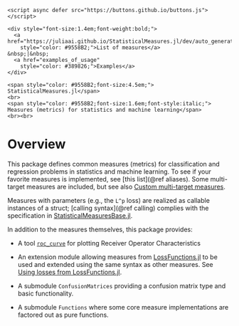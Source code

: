 ```@raw html
<script async defer src="https://buttons.github.io/buttons.js"></script>

<div style="font-size:1.4em;font-weight:bold;">
  <a href="https://juliaai.github.io/StatisticalMeasures.jl/dev/auto_generated_list_of_measures.html#aliases"
    style="color: #9558B2;">List of measures</a>           &nbsp;|&nbsp;
  <a href="examples_of_usage"
    style="color: #389826;">Examples</a>
</div>

<span style="color: #9558B2;font-size:4.5em;">
StatisticalMeasures.jl</span>
<br>
<span style="color: #9558B2;font-size:1.6em;font-style:italic;">
Measures (metrics) for statistics and machine learning</span>
<br><br>
```

# Overview

This package defines common measures (metrics) for classification and regression problems
in statistics and machine learning. To see if your favorite measures is implemented, see
[this list](@ref aliases). Some multi-target measures are included, but see also [Custom
multi-target measures](@ref).

Measures with parameters (e.g., the ``L^p`` loss) are realized as callable instances of a
struct; [calling syntax](@ref calling) complies with the specification in
[StatisticalMeasuresBase.jl](https://juliaai.github.io/StatisticalMeasuresBase.jl/dev/).


In addition to the measures themselves, this package provides:

- A tool [`roc_curve`](@ref) for plotting Receiver Operator Characteristics

- An extension module allowing measures from
  [LossFunctions.jl](https://github.com/JuliaML/LossFunctions.jl) to be used and extended
  using the same syntax as other measures. See [Using losses from LossFunctions.jl](@ref).

- A submodule `ConfusionMatrices` providing a confusion matrix type and basic
  functionality.

- A submodule `Functions` where some core measure implementations are factored out as
  pure functions.
  
